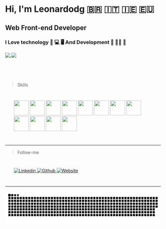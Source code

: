 # Hi, I'm Leonardodg 🇧🇷 🇮🇹 🇮🇪 🇪🇺
## Web Front-end Developer
### I Love technology 🤖 💻 🖥️ And Development 🚀 👨‍🚀 👾

<div>
    <a href="https://leodg.dev">
    <img height="180em" align="center" src="https://github-readme-stats.vercel.app/api?username=leonardodg&show_icons=true&count_private=true&include_all_commits=true&theme=transparent" />
    </a>
    <a href="https://leodg.dev">
    <img height="180em" align="center" src="https://github-readme-stats.vercel.app/api/top-langs/?username=leonardodg&show_icons=true&theme=dark&count_private=true&include_all_commits=true" />
    </a>
</div>

<br/><br/><br/>

> Skills


<div style="display: inline-block; margin: 2em;" >  
    <img height="48px" width="48px" src="https://cdn.jsdelivr.net/gh/devicons/devicon@latest/icons/linux/linux-original.svg" />  
    <img height="48px" width="48px" src="https://cdn.jsdelivr.net/gh/devicons/devicon@latest/icons/amazonwebservices/amazonwebservices-original-wordmark.svg" />  
    <img height="48px" width="48px" src="https://cdn.jsdelivr.net/gh/devicons/devicon@latest/icons/docker/docker-original-wordmark.svg" />  
    <img height="48px" width="48px" src="https://cdn.jsdelivr.net/gh/devicons/devicon@latest/icons/javascript/javascript-original.svg" />  
    <img height="48px" width="48px" src="https://cdn.jsdelivr.net/gh/devicons/devicon@latest/icons/nodejs/nodejs-original-wordmark.svg" />  
    <img height="48px" width="48px" src="https://cdn.jsdelivr.net/gh/devicons/devicon@latest/icons/python/python-original-wordmark.svg" />  
    <img height="48px" width="48px" src="https://cdn.jsdelivr.net/gh/devicons/devicon@latest/icons/fastapi/fastapi-original-wordmark.svg" />  
    <img height="48px" width="48px" src="https://cdn.jsdelivr.net/gh/devicons/devicon@latest/icons/php/php-original.svg" />  
    <img height="48px" width="48px" src="https://cdn.jsdelivr.net/gh/devicons/devicon@latest/icons/moodle/moodle-original-wordmark.svg" />  
    <img height="48px" width="48px" src="https://cdn.jsdelivr.net/gh/devicons/devicon@latest/icons/mysql/mysql-original-wordmark.svg" />  
    <img height="48px" width="48px" src="https://cdn.jsdelivr.net/gh/devicons/devicon@latest/icons/mongodb/mongodb-original-wordmark.svg" />  
    <img height="48px" width="48px" src="https://cdn.jsdelivr.net/gh/devicons/devicon@latest/icons/git/git-original-wordmark.svg" />            
</div>

---

> Follow-me

<div style="display: inline-block; margin: 2em;" >  
    <a href="https://www.linkedin.com/in/le0dg">
        <img title="Linkedin" src="https://img.shields.io/badge/LinkedIn-0077B5?style=for-the-badge&logo=linkedin&logoColor=white" />            
    </a>
    <a href="https://github.com/leonardodg">
        <img title="Github" src="https://img.shields.io/badge/GitHub-100000?style=for-the-badge&logo=github&logoColor=white" />            
    </a>
    <a href="https://leodg.dev/">
        <img title="Website" src="https://img.shields.io/badge/website-000000?style=for-the-badge&logo=About.me&logoColor=white" />            
    </a>
</div>

---


![snake gif](https://github.com/leonardodg/leonardodg/blob/output/github-snake-dark.svg)
